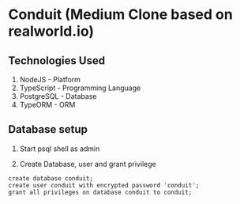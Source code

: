 # Conduit (Medium Clone based on realworld.io)

## Technologies Used

1. NodeJS - Platform
2. TypeScript - Programming Language
3. PostgreSQL - Database
4. TypeORM - ORM

## Database setup

1. Start psql shell as admin

2. Create Database, user and grant privilege

```psql
create database conduit;
create user conduit with encrypted password 'conduit';
grant all privileges on database conduit to conduit;
```
